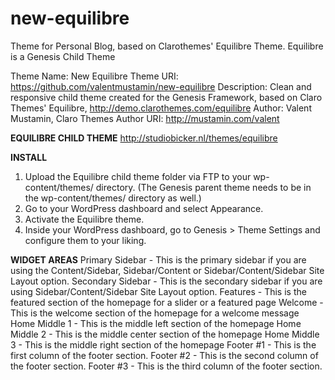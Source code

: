 new-equilibre
==============

Theme for Personal Blog, based on Clarothemes' Equilibre Theme.
Equilibre is a Genesis Child Theme

Theme Name: New Equilibre
Theme URI: https://github.com/valentmustamin/new-equilibre
Description: Clean and responsive child theme created for the Genesis Framework, based on Claro Themes' Equilibre, http://demo.clarothemes.com/equilibre
Author: Valent Mustamin, Claro Themes
Author URI: http://mustamin.com/valent

<strong>EQUILIBRE CHILD THEME</strong>
<a href="http://studiobicker.nl/themes/equilibre">http://studiobicker.nl/themes/equilibre</a>

<strong>INSTALL</strong>
1. Upload the Equilibre child theme folder via FTP to your wp-content/themes/ directory. (The Genesis parent theme needs to be in the wp-content/themes/ directory as well.)
2. Go to your WordPress dashboard and select Appearance.
3. Activate the Equilibre theme.
4. Inside your WordPress dashboard, go to Genesis > Theme Settings and configure them to your liking.

<strong>WIDGET AREAS</strong>
Primary Sidebar - This is the primary sidebar if you are using the Content/Sidebar, Sidebar/Content or Sidebar/Content/Sidebar Site Layout option.
Secondary Sidebar - This is the secondary sidebar if you are using Sidebar/Content/Sidebar Site Layout option.
Features - This is the featured section of the homepage for a slider or a featured page
Welcome - This is the welcome section of the homepage for a welcome message
Home Middle 1 - This is the middle left section of the homepage
Home Middle 2 - This is the middle center section of the homepage
Home Middle 3 - This is the middle right section of the homepage
Footer #1 - This is the first column of the footer section.
Footer #2 - This is the second column of the footer section.
Footer #3 - This is the third column of the footer section.
